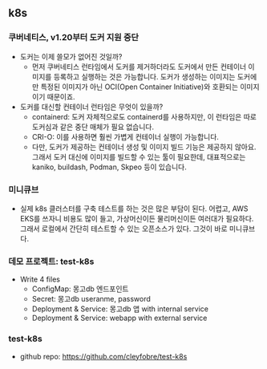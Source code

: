 ## k8s

### 쿠버네티스, v1.20부터 도커 지원 중단
- 도커는 이제 쓸모가 없어진 것일까?
  - 먼저 쿠버네티스 런타임에서 도커를 제거하더라도 도커에서 만든 컨테이너 이미지를 등록하고 실행하는 것은 가능합니다. 도커가 생성하는 이미지는 도커에만 특정된 이미지가 아닌 OCI(Open Container Initiative)와 호환되는 이미지이기 때문이죠. 
- 도커를 대신할 컨테이너 런타임은 무엇이 있을까? 
  - containerd: 도커 자체적으로도 containerd를 사용하지만, 이 런타임은 따로 도커심과 같은 중단 매체가 필요 없습니다.
  - CRI-O: 이를 사용하면 훨씬 가볍게 컨테이너 실행이 가능합니다. 
  - 다만, 도커가 제공하는 컨테이너 생성 및 이미지 빌드 기능은 제공하지 않아요. 그래서 도커 대신에 이미지를 빌드할 수 있는 툴이 필요한데, 대표적으로는 kaniko, buildash, Podman, Skpeo 등이 있습니다.

### 미니큐브
- 실제 k8s 클러스터를 구축 테스트를 하는 것은 많은 부담이 된다. 어렵고, AWS EKS를 쓰자니 비용도 많이 들고, 가상머신이든 물리머신이든 여러대가 필요하다. 그래서 로컬에서 간단히 테스트할 수 있는 오픈소스가 있다. 그것이 바로 미니큐브다.

### 데모 프로젝트: test-k8s
- Write 4 files
  - ConfigMap: 몽고db 엔드포인트
  - Secret: 몽고db useranme, password
  - Deployment & Service: 몽고db 앱 with internal service
  - Deployment & Service: webapp with external service

### test-k8s
- github repo: https://github.com/cleyfobre/test-k8s
